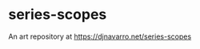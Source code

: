 
<!-- README.md is generated from README.Rmd. Please edit that file -->

# series-scopes

<!-- badges: start -->
<!-- badges: end -->

An art repository at <https://djnavarro.net/series-scopes>
